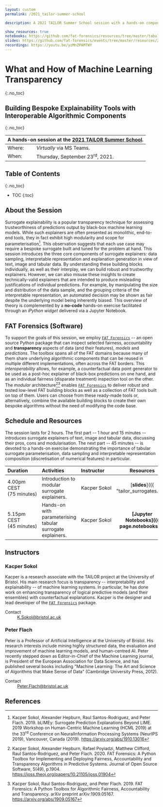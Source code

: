 ```yaml
---
layout: custom
permalink: /2021_tailor-summer-school

description: A 2021 TAILOR Summer School session with a hands-on component

show_resources: true
notebooks: https://github.com/fat-forensics/resources/tree/master/tabular_surrogate_builder/
slides: https://github.com/fat-forensics/events/tree/master/resources/2021_TAILOR-summer-school/slides/
recordings: https://youtu.be/yzMnZPAMTWY
---
```


# What and How of Machine Learning Transparency #
{:.no_toc}
## Building Bespoke Explainability Tools with Interoperable Algorithmic Components ##
{:.no_toc}

<table>
  <thead>
    <tr>
      <th style="text-align: left" colspan="2">A hands-on session at the <a href="https://tailor-network.eu/summer-school-2021/">2021 TAILOR Summer School</a>.</th>
    </tr>
  </thead>
  <tbody>
    <tr>
      <td style="text-align: left">Where:</td>
      <td style="text-align: left"><i>Virtually</i> via MS Teams.</td>
    </tr>
    <tr>
      <td style="text-align: left">When:</td>
      <td style="text-align: left">Thursday, September 23<sup>rd</sup>, 2021.</td>
    </tr>
  </tbody>
</table>

## Table of Contents ##
{:.no_toc}

* TOC
{:toc}

## About the Session ##
Surrogate explainability is a popular transparency technique for assessing
trustworthiness of predictions output by black-box machine learning models.
While such explainers are often presented as monolithic, end-to-end tools,
they in fact exhibit high modularity and scope for parameterisation[^2].
This observation suggests that each use case may require a bespoke surrogate
built and tuned for the problem at hand.
This session introduces the three core components of surrogate explainers:
data sampling, interpretable representation and explanation generation
in view of text, image and tabular data.
By understanding these building blocks individually, as well as their interplay,
we can build robust and trustworthy explainers.
However, we can also misuse these insights to create technically-valid
explainers that are intended to produce misleading justifications of
individual predictions.
For example, by manipulating the size and distribution of the data sample, and
the grouping criteria of the interpretable representation, an automated decision
may be shown as fair despite the underlying model being inherently biased.
This overview of theory is complemented by a **no-code** hands-on exercise
facilitated through an *iPython widget* delivered via a Jupyter Notebook.

## FAT Forensics (Software) ##
To support the goals of this session, we employ
[`FAT Forensics`](https://fat-forensics.org/) -- an open source Python package
that can inspect selected fairness, accountability and **transparency** aspects
of data (and their features), *models* and *predictions*.
The toolbox spans all of the FAT domains because many of them share underlying
algorithmic components that can be reused in multiple different
implementations, often across the FAT borders.
This *interoperability* allows, for example, a counterfactual data point
generator to be used as a post-hoc explainer of black-box predictions on
one hand, and as an individual fairness (disparate treatment) inspection tool
on the other.
The *modular* architecture[^1][^3] enables
[`FAT Forensics`](https://fat-forensics.org/) to deliver robust and tested
low-level FAT building blocks as well as a collection of FAT tools built on top
of them.
Users can choose from these ready-made tools or, alternatively, combine the
available building blocks to create their own bespoke algorithms without the
need of modifying the code base.

## Schedule and Resources ##
The session lasts for 2 hours.
The first part -- 1 hour and 15 minutes -- introduces surrogate explainers of
text, image and tabular data, discussing their pros, cons and modularisation.
The next part -- 45 minutes -- is devoted to a hands-on exercise demonstrating
the importance of tabular surrogate parameterisation, data sampling and
interpretable representation composition (discretisation of numerical features)
in particular.

| Duration | Activities | Instructor | Resources |
|:---------|:-----------|:-----------|:---------:|
| 4.00pm CEST<br>(75&nbsp;minutes) | Introduction to modular surrogate explainers. | Kacper&nbsp;Sokol | [**slides**]({{ "tailor_surrogates.pdf" | prepend: page.slides }}) |
| 5.15pm CEST<br>(45&nbsp;minutes) | Hands-on with parameterising tabular surrogate explainers. | Kacper&nbsp;Sokol | **[Jupyter<br>Notebooks]({{ page.notebooks }})** |

## Instructors ##

### Kacper Sokol ###
Kacper is a research associate with the TAILOR project at
the University of Bristol.
His main research focus is transparency -- interpretability and
explainability -- of machine learning systems.
In particular, he has done work on enhancing transparency of logical predictive
models (and their ensembles) with counterfactual explanations.
Kacper is the designer and lead developer of the
[`FAT Forensics`](https://fat-forensics.org/) package.

<dl>
  <dt>Contact</dt>
  <dd><a href="mailto: K.Sokol@bristol.ac.uk">K.Sokol@bristol.ac.uk</a></dd>
</dl>

### Peter Flach ###
Peter is a Professor of Artificial Intelligence at the University of Bristol.
His research interests include mining highly structured data, the evaluation
and improvement of machine learning models, and human-centred AI.
Peter recently stepped down as Editor-in-Chief of the Machine Learning journal,
is President of the European Association for Data Science, and has
published several books including "Machine Learning: The Art and Science of
Algorithms that Make Sense of Data" (Cambridge University Press, 2012).

<dl>
  <dt>Contact</dt>
  <dd><a href="mailto: Peter.Flach@bristol.ac.uk">Peter.Flach@bristol.ac.uk</a></dd>
</dl>

## References ##

[^1]: Kacper Sokol, Alexander Hepburn, Rafael Poyiadzi, Matthew Clifford,
      Raul Santos-Rodriguez, and Peter Flach. 2020. FAT Forensics: A Python
      Toolbox for Implementing and Deploying Fairness, Accountability and
      Transparency Algorithms in Predictive Systems. Journal of Open Source
      Software, 5(49), p.1904.
      <https://joss.theoj.org/papers/10.21105/joss.01904>

[^2]: Kacper Sokol, Alexander Hepburn, Raul Santos-Rodriguez, and
      Peter Flach. 2019. bLIMEy: Surrogate Prediction Explanations Beyond
      LIME. 2019 Workshop on Human-Centric Machine Learning (HCML 2019) at the
      33<sup>rd</sup> Conference on NeuralInformation Processing Systems
      (NeurIPS 2019), Vancouver, Canada (2019).
      <https://arxiv.org/abs/1910.13016>

[^3]: Kacper Sokol, Raul Santos-Rodriguez, and Peter Flach. 2019. FAT
      Forensics: A Python Toolbox for Algorithmic Fairness, Accountability and
      Transparency. arXiv preprint arXiv:1909.05167.
      <https://arxiv.org/abs/1909.05167>
